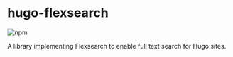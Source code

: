 # hugo-flexsearch

![npm](https://img.shields.io/npm/v/hugo-flexsearch)

A library implementing Flexsearch to enable full text search for Hugo sites.
